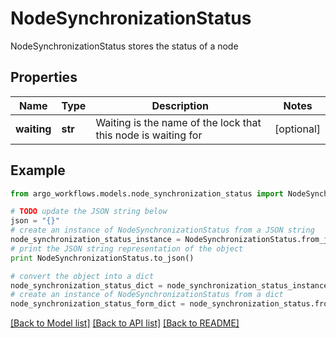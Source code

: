 # NodeSynchronizationStatus

NodeSynchronizationStatus stores the status of a node

## Properties

Name | Type | Description | Notes
------------ | ------------- | ------------- | -------------
**waiting** | **str** | Waiting is the name of the lock that this node is waiting for | [optional] 

## Example

```python
from argo_workflows.models.node_synchronization_status import NodeSynchronizationStatus

# TODO update the JSON string below
json = "{}"
# create an instance of NodeSynchronizationStatus from a JSON string
node_synchronization_status_instance = NodeSynchronizationStatus.from_json(json)
# print the JSON string representation of the object
print NodeSynchronizationStatus.to_json()

# convert the object into a dict
node_synchronization_status_dict = node_synchronization_status_instance.to_dict()
# create an instance of NodeSynchronizationStatus from a dict
node_synchronization_status_form_dict = node_synchronization_status.from_dict(node_synchronization_status_dict)
```
[[Back to Model list]](../README.md#documentation-for-models) [[Back to API list]](../README.md#documentation-for-api-endpoints) [[Back to README]](../README.md)


